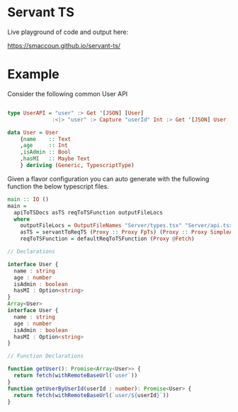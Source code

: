 
# Servant TS

Live playground of code and output here:

https://smaccoun.github.io/servant-ts/

# Example

Consider the following common User API

```haskell

type UserAPI = "user" :> Get '[JSON] [User]
              :<|> "user" :> Capture "userId" Int :> Get '[JSON] User

data User = User
    {name    :: Text
    ,age     :: Int
    ,isAdmin :: Bool
    ,hasMI   :: Maybe Text
    } deriving (Generic, TypescriptType)

```

Given a flavor configuration you can auto generate with the fullowing function the below typescript files.

```haskell
main :: IO ()
main =
  apiToTSDocs asTS reqToTSFunction outputFileLocs
  where
    outputFileLocs = OutputFileNames "Server/types.tsx" "Server/api.tsx"
    asTS = servantToReqTS (Proxy :: Proxy FpTs) (Proxy :: Proxy SimpleAPI)
    reqToTSFunction = defaultReqToTSFunction (Proxy @Fetch)
```

```Typescript
// Declarations

interface User { 
  name : string
  age : number
  isAdmin : boolean
  hasMI : Option<string>
}
Array<User>
interface User { 
  name : string
  age : number
  isAdmin : boolean
  hasMI : Option<string>
}
```

```Typescript
// Function Declarations

function getUser(): Promise<Array<User>> {
  return fetch(withRemoteBaseUrl(`user`))
}
function getUserByUserId(userId : number): Promise<User> {
  return fetch(withRemoteBaseUrl(`user/${userId}`))
}
```

